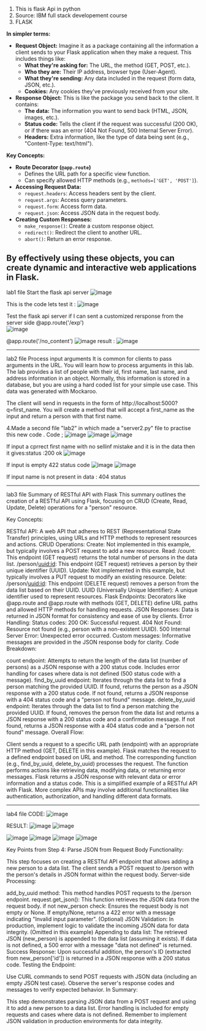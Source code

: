 1. This is flask Api in python
2. Source: IBM full stack developement course
3. FLASK 

**In simpler terms:**

- **Request Object:** Imagine it as a package containing all the information a client sends to your Flask application when they make a request. This includes things like:
    - **What they're asking for:** The URL, the method (GET, POST, etc.).
    - **Who they are:** Their IP address, browser type (User-Agent).
    - **What they're sending:** Any data included in the request (form data, JSON, etc.).
    - **Cookies:** Any cookies they've previously received from your site.
- **Response Object:** This is like the package you send back to the client. It contains:
    - **The data:** The information you want to send back (HTML, JSON, images, etc.).
    - **Status code:** Tells the client if the request was successful (200 OK), or if there was an error (404 Not Found, 500 Internal Server Error).
    - **Headers:** Extra information, like the type of data being sent (e.g., "Content-Type: text/html").

**Key Concepts:**

- **Route Decorator (`@app.route`)**
    - Defines the URL path for a specific view function.
    - Can specify allowed HTTP methods (e.g., `methods=['GET', 'POST']`).
- **Accessing Request Data:**
    - `request.headers`: Access headers sent by the client.
    - `request.args`: Access query parameters.
    - `request.form`: Access form data.
    - `request.json`: Access JSON data in the request body.
- **Creating Custom Responses:**
    - `make_response()`: Create a custom response object.
    - `redirect()`: Redirect the client to another URL.
    - `abort()`: Return an error response.

By effectively using these objects, you can create dynamic and interactive web applications in Flask.
-------------------------------------------------------------------------------------------
lab1 file
Start the flask api server 
  ![image](https://github.com/user-attachments/assets/8df0070d-1618-49a3-89b1-bc84dd0cef92)

 
This is the code lets test it : 
![image](https://github.com/user-attachments/assets/00d0047c-9600-4bdd-ac6e-e34446a74d2d)


Test the flask api server if I can sent a customized rersponse from the server side
@app.route('/exp')   
![image](https://github.com/user-attachments/assets/aedc2d60-ce11-47f2-9a15-b1ba8b8bcf06)


@app.route('/no_content')
![image](https://github.com/user-attachments/assets/b3ff939f-dc02-4f5d-aa51-97ce155d1784)
result : ![image](https://github.com/user-attachments/assets/183bf9cd-c50d-4291-87cd-7308e7a30611)        


-----------------------------------------------------------------------------------
lab2 file
Process input arguments
It is common for clients to pass arguments in the URL. You will learn how to process arguments in this lab. The lab provides a list of people with their id, first name, last name, and address information in an object. Normally, this information is stored in a database, but you are using a hard coded list for your simple use case. This data was generated with Mockaroo.

The client will send in requests in the form of http://localhost:5000?q=first_name. You will create a method that will accept a first_name as the input and return a person with that first name.

4.Made a second file "lab2" in which made a "server2.py" file to practise this new code . 
Code ; 
![image](https://github.com/user-attachments/assets/d9aee154-0062-4575-8dde-6678c27f8aff)
![image](https://github.com/user-attachments/assets/1d3f2ca7-99cf-4865-94a8-9aa035c03a47)
![image](https://github.com/user-attachments/assets/cd20aaf6-fd32-4ca8-8cf3-2732f54c1a47)

If input a cprrect first name with no sellinf mistake and it is in the data then it gives:status :200 ok 
![image](https://github.com/user-attachments/assets/5ee40a89-2d7f-43a7-b058-dbe63c4b2de2)

If input is empty 422 status code 
![image](https://github.com/user-attachments/assets/81c63cfb-1289-4fcd-b5b7-d1bd8aaef70a)
![image](https://github.com/user-attachments/assets/10aca8f2-f728-4997-b0b7-ca3258da7dcc)

If input name is not present in data :  404 status

-------------------------------------------------------------------------------------------------------------------------------------------------------------------------------------
lab3 file
Summary of RESTful API with Flask
This summary outlines the creation of a RESTful API using Flask, focusing on CRUD (Create, Read, Update, Delete) operations for a "person" resource.

Key Concepts:

RESTful API: A web API that adheres to REST (Representational State Transfer) principles, using URLs and HTTP methods to represent resources and actions.
CRUD Operations:
Create: Not implemented in this example, but typically involves a POST request to add a new resource.
Read:
/count: This endpoint (GET request) returns the total number of persons in the data list.
/person/<uuid:id>: This endpoint (GET request) retrieves a person by their unique identifier (UUID).
Update: Not implemented in this example, but typically involves a PUT request to modify an existing resource.
Delete: /person/<uuid:id>: This endpoint (DELETE request) removes a person from the data list based on their UUID.
UUID (Universally Unique Identifier): A unique identifier used to represent resources.
Flask Endpoints:
Decorators like @app.route and @app.route with methods (GET, DELETE) define URL paths and allowed HTTP methods for handling requests.
JSON Responses: Data is returned in JSON format for consistency and ease of use by clients.
Error Handling:
Status codes:
200 OK: Successful request.
404 Not Found: Resource not found (e.g., person with a non-existent UUID).
500 Internal Server Error: Unexpected error occurred.
Custom messages: Informative messages are provided in the JSON response body for clarity.
Code Breakdown:

count endpoint:
Attempts to return the length of the data list (number of persons) as a JSON response with a 200 status code.
Includes error handling for cases where data is not defined (500 status code with a message).
find_by_uuid endpoint:
Iterates through the data list to find a person matching the provided UUID.
If found, returns the person as a JSON response with a 200 status code.
If not found, returns a JSON response with a 404 status code and a "person not found" message.
delete_by_uuid endpoint:
Iterates through the data list to find a person matching the provided UUID.
If found, removes the person from the data list and returns a JSON response with a 200 status code and a confirmation message.
If not found, returns a JSON response with a 404 status code and a "person not found" message.
Overall Flow:

Client sends a request to a specific URL path (endpoint) with an appropriate HTTP method (GET, DELETE in this example).
Flask matches the request to a defined endpoint based on URL and method.
The corresponding function (e.g., find_by_uuid, delete_by_uuid) processes the request.
The function performs actions like retrieving data, modifying data, or returning error messages.
Flask returns a JSON response with relevant data or error information and a status code.
This is a simplified example of a RESTful API with Flask. More complex APIs may involve additional functionalities like authentication, authorization, and handling different data formats.


---------------------------------------------------------------------------------------------------------------------------------------------------------------------
lab4 file 
CODE: 
![image](https://github.com/user-attachments/assets/d5bc929d-0881-49c6-8879-d36fac3abfde)


RESULT:
![image](https://github.com/user-attachments/assets/ec336d53-5e6b-4990-9622-e77f24fed5fc)
![image](https://github.com/user-attachments/assets/a28724c8-78f6-4c3e-b877-95c536123fa2)


![image](https://github.com/user-attachments/assets/f605c36d-65cf-41de-b7c4-03c6e8282206)
![image](https://github.com/user-attachments/assets/21a617dc-64bb-4696-af87-70f731dd51be)
![image](https://github.com/user-attachments/assets/a12521cf-d1c5-45e1-b04b-76add8922875)
![image](https://github.com/user-attachments/assets/884ecd87-a161-453e-8ad3-d70f2cb19be7)


Key Points from Step 4: Parse JSON from Request Body
Functionality:

This step focuses on creating a RESTful API endpoint that allows adding a new person to a data list.
The client sends a POST request to /person with the person's details in JSON format within the request body.
Server-side Processing:

add_by_uuid method: This method handles POST requests to the /person endpoint.
request.get_json(): This function retrieves the JSON data from the request body.
if not new_person check: Ensures the request body is not empty or None.
If empty/None, returns a 422 error with a message indicating "Invalid input parameter".
(Optional) JSON Validation: In production, implement logic to validate the incoming JSON data for data integrity. (Omitted in this example)
Appending to data list: The retrieved JSON (new_person) is appended to the data list (assuming it exists).
If data is not defined, a 500 error with a message "data not defined" is returned.
Success Response: Upon successful addition, the person's ID (extracted from new_person['id']) is returned in a JSON response with a 200 status code.
Testing the Endpoint:

Use CURL commands to send POST requests with JSON data (including an empty JSON test case).
Observe the server's response codes and messages to verify expected behavior.
In Summary:

This step demonstrates parsing JSON data from a POST request and using it to add a new person to a data list. Error handling is included for empty requests and cases where data is not defined. Remember to implement JSON validation in production environments for data integrity.











